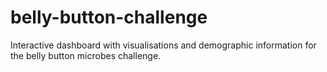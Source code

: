 # belly-button-challenge

Interactive dashboard with visualisations and demographic information for the belly button microbes challenge.
